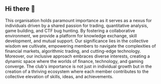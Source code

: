 ## Hi there 👋


This organisation holds paramount importance as it serves as a nexus for individuals driven by a shared passion for trading, quantitative analysis, game building, and CTF bug hunting. By fostering a collaborative environment, we provide a platform for knowledge exchange, skill development, and mutual support. Our significance lies in the collective wisdom we cultivate, empowering members to navigate the complexities of financial markets, algorithmic trading, and cutting-edge technology. Moreover, our inclusive approach embraces diverse interests, creating a dynamic space where the worlds of finance, technology, and gaming converge. The club's importance is not just in individual growth but in the creation of a thriving ecosystem where each member contributes to the collective elevation of skills, ideas, and achievements.


<!--

**Here are some ideas to get you started:**

🙋‍♀️ A short introduction - what is your organization all about?
🌈 Contribution guidelines - how can the community get involved?
👩‍💻 Useful resources - where can the community find your docs? Is there anything else the community should know?
🍿 Fun facts - what does your team eat for breakfast?
🧙 Remember, you can do mighty things with the power of [Markdown](https://docs.github.com/github/writing-on-github/getting-started-with-writing-and-formatting-on-github/basic-writing-and-formatting-syntax)
-->
